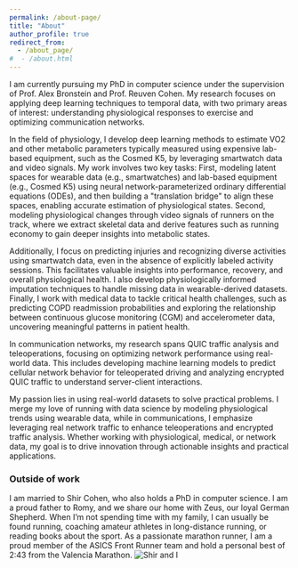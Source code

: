 ```yaml
---
permalink: /about-page/
title: "About"
author_profile: true
redirect_from: 
  - /about_page/
#  - /about.html
---
```


I am currently pursuing my PhD in computer science under the supervision of Prof. Alex Bronstein and Prof. Reuven Cohen. My research focuses on applying deep learning techniques to temporal data, with two primary areas of interest: understanding physiological responses to exercise and optimizing communication networks.

In the field of physiology, I develop deep learning methods to estimate VO2 and other metabolic parameters typically measured using expensive lab-based equipment, such as the Cosmed K5, by leveraging smartwatch data and video signals. My work involves two key tasks: First, modeling latent spaces for wearable data (e.g., smartwatches) and lab-based equipment (e.g., Cosmed K5) using neural network-parameterized ordinary differential equations (ODEs), and then building a "translation bridge" to align these spaces, enabling accurate estimation of physiological states. Second, modeling physiological changes through video signals of runners on the track, where we extract skeletal data and derive features such as running economy to gain deeper insights into metabolic states.

Additionally, I focus on predicting injuries and recognizing diverse activities using smartwatch data, even in the absence of explicitly labeled activity sessions. This facilitates valuable insights into performance, recovery, and overall physiological health. I also develop physiologically informed imputation techniques to handle missing data in wearable-derived datasets.
Finally, I work with medical data to tackle critical health challenges, such as predicting COPD readmission probabilities and exploring the relationship between continuous glucose monitoring (CGM) and accelerometer data, uncovering meaningful patterns in patient health.

In communication networks, my research spans QUIC traffic analysis and teleoperations, focusing on optimizing network performance using real-world data. This includes developing machine learning models to predict cellular network behavior for teleoperated driving and analyzing encrypted QUIC traffic to understand server-client interactions.

My passion lies in using real-world datasets to solve practical problems. I merge my love of running with data science by modeling physiological trends using wearable data, while in communications, I emphasize leveraging real network traffic to enhance teleoperations and encrypted traffic analysis. Whether working with physiological, medical, or network data, my goal is to drive innovation through actionable insights and practical applications.

### Outside of work

I am married to Shir Cohen, who also holds a PhD in computer science. I am a proud father to Romy, and we share our home with Zeus, our loyal German Shepherd. When I’m not spending time with my family, I can usually be found running, coaching amateur athletes in long-distance running, or reading books about the sport. As a passionate marathon runner, I am a proud member of the ASICS Front Runner team and hold a personal best of 2:43 from the Valencia Marathon.
![Shir and I](https://www.barakgahtan.com/images/wedding.jpg)